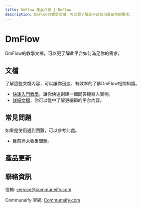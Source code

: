 ```yaml
---
title: DmFlow 產品介紹 | DmFlow
description: DmFlow的教學文檔，可以更了解此平台如何滿足你的需求。
---
```


# DmFlow
 
 DmFlow的教學文檔，可以更了解此平台如何滿足你的需求。

## 文檔
了解這些文檔內容，可以讓你迅速、有效率的了解DmFlow相關知識。
 - [快速入門教學](tutorials/intro/index.md)，讓你快速創建一個問答機器人實例。
 - [詳細文檔](tutorials/docs/index.md)，你可以從中了解更細節的平台內容。
 
## 常見問題
 如果是使用遇到困難，可以參考此處。
 - 目前尚未收集問題。
 
## 產品更新

## 聯絡資訊

信箱: <service@communeify.com>

Communeify 官網: [Communeify.com](https://communeify.com)

 